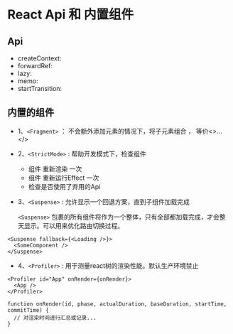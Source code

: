 # React Api 和 内置组件

## Api

- createContext:
- forwardRef:
- lazy:
- memo:
- startTransition:

## 内置的组件

- 1、`<Fragment>` ： 不会额外添加元素的情况下，将子元素组合 ， 等价<>...</>
- 2、`<StrictMode>` : 帮助开发模式下，检查组件
  - 组件 重新渲染 一次
  - 组件 重新运行Effect 一次
  - 检查是否使用了弃用的Api
- 3、`<Suspense>` : 允许显示一个回退方案，直到子组件加载完成

  `<Suspense>` 包裹的所有组件将作为一个整体，只有全部都加载完成，才会整天显示。可以用来优化路由切换过程。

```
<Suspense fallback={<Loading />}>
  <SomeComponent />
</Suspense>
```

- 4、`<Profiler>` : 用于测量react树的渲染性能。默认生产环境禁止

```
<Profiler id="App" onRender={onRender}>
  <App />
</Profiler>

function onRender(id, phase, actualDuration, baseDuration, startTime, commitTime) {
  // 对渲染时间进行汇总或记录...
}
```
